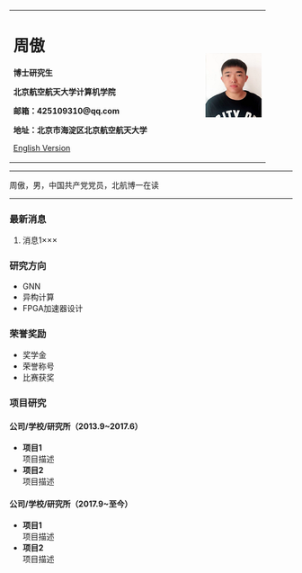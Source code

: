 <div>
<table border="0">
  <tr>
    <td width="75%">
      <h1>周傲</h1>
      <p><b>博士研究生</b></p>
      <p><b>北京航空航天大学计算机学院</b></p>
      <p><b>邮箱：425109310@qq.com</b></p>
      <p><b>地址：北京市海淀区北京航空航天大学</b></p>
      <p><a href="/index-en.md">English Version</a></p>
    </td>
    <td width="25%">
      <img src="/za.png" width="100%">
    </td>
  </tr>
</table>
</div>

---

周傲，男，中国共产党党员，北航博一在读

---

### 最新消息
1. 消息1×××

### 研究方向
- GNN
- 异构计算
- FPGA加速器设计

### 荣誉奖励
- 奖学金
- 荣誉称号
- 比赛获奖

### 项目研究
#### 公司/学校/研究所（2013.9~2017.6）
- **项目1**  
项目描述
- **项目2**  
项目描述

#### 公司/学校/研究所（2017.9~至今）
- **项目1**  
项目描述
- **项目2**  
项目描述
